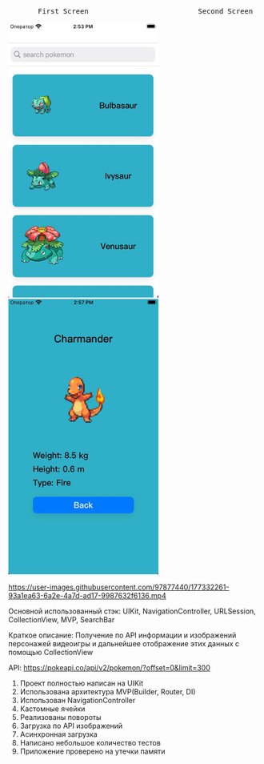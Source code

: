 <pre>       First Screen                          Second Screen </pre>

<img src="https://github.com/maximvj/pokedexmvp/blob/main/firstScreen.jpg"  width="300" height="550"> <img src="https://github.com/maximvj/pokedexmvp/blob/main/secondScreen.jpg"  width="300" height="550"> 

https://user-images.githubusercontent.com/97877440/177332261-93a1ea63-6a2e-4a7d-ad17-9987632f6136.mp4






Основной использованный стэк: UIKit, NavigationController, URLSession, CollectionView, MVP, SearchBar

Краткое описание: Получение по API информации и изображений персонажей видеоигры и дальнейшее отображение этих данных с помощью CollectionView

API: https://pokeapi.co/api/v2/pokemon/?offset=0&limit=300

1. Проект полностью написан на UIKit
2. Использована архитектура MVP(Builder, Router, DI)
3. Использован NavigationController
4. Кастомные ячейки
5. Реализованы повороты
6. Загрузка по API изображений
7. Асинхронная загрузка
8. Написано небольшое количество тестов
9. Приложение проверено на утечки памяти
